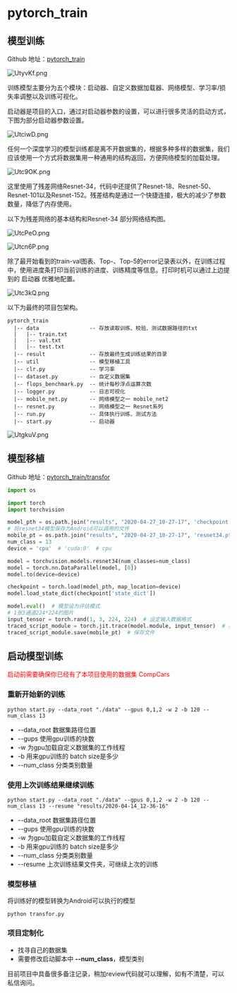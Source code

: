 # pytorch_train

## 模型训练

Github 地址：[pytorch_train](https://github.com/jelly54/pytorch_train)

![UtyvKf.png](https://s1.ax1x.com/2020/07/14/UtyvKf.png)

训练模型主要分为五个模块：启动器、自定义数据加载器、网络模型、学习率/损失率调整以及训练可视化。

启动器是项目的入口，通过对启动器参数的设置，可以进行很多灵活的启动方式，下图为部分启动器参数设置。

![UtciwD.png](https://s1.ax1x.com/2020/07/14/UtciwD.png)

任何一个深度学习的模型训练都是离不开数据集的，根据多种多样的数据集，我们应该使用一个方式将数据集用一种通用的结构返回，方便网络模型的加载处理。

![Utc9OK.png](https://s1.ax1x.com/2020/07/14/Utc9OK.png)

这里使用了残差网络Resnet-34，代码中还提供了Resnet-18、Resnet-50、Resnet-101以及Resnet-152。残差结构是通过一个快捷连接，极大的减少了参数数量，降低了内存使用。

以下为残差网络的基本结构和Resnet-34 部分网络结构图。

![UtcPeO.png](https://s1.ax1x.com/2020/07/14/UtcPeO.png)

![Utcn6P.png](https://s1.ax1x.com/2020/07/14/Utcn6P.png)


除了最开始看到的train-val图表、Top-、Top-5的error记录表以外，在训练过程中，使用进度条打印当前训练的进度、训练精度等信息。打印时机可以通过上边提到的 启动器 优雅地配置。

![Utc3kQ.png](https://s1.ax1x.com/2020/07/14/Utc3kQ.png)

以下为最终的项目包架构。

```
pytorch_train
  |-- data                -- 存放读取训练、校验、测试数据路径的txt
  |   |-- train.txt       
  |   |-- val.txt
  |   |-- test.txt
  |-- result              -- 存放最终生成训练结果的目录
  |-- util                -- 模型移植工具
  |-- clr.py              -- 学习率
  |-- dataset.py          -- 自定义数据集
  |-- flops_benchmark.py  -- 统计每秒浮点运算次数
  |-- logger.py           -- 日志可视化
  |-- mobile_net.py       -- 网络模型之一 mobile_net2
  |-- resnet.py           -- 网络模型之一 Resnet系列
  |-- run.py              -- 具体执行训练、测试方法
  |-- start.py            -- 启动器
```

![UtgkuV.png](https://s1.ax1x.com/2020/07/14/UtgkuV.png)


## 模型移植

Github 地址：[pytorch_train/transfor](https://github.com/jelly54/pytorch_train/blob/master/util/transfor.py)


```python
import os

import torch
import torchvision

model_pth = os.path.join("results", "2020-04-27_10-27-17", 'checkpoint.pth.tar')
# 将resnet34模型保存为Android可以调用的文件
mobile_pt = os.path.join("results", "2020-04-27_10-27-17", 'resnet34.pt')
num_class = 13
device = 'cpu'  # 'cuda:0'  # cpu

model = torchvision.models.resnet34(num_classes=num_class)
model = torch.nn.DataParallel(model, [0])
model.to(device=device)

checkpoint = torch.load(model_pth, map_location=device)
model.load_state_dict(checkpoint['state_dict'])

model.eval()  # 模型设为评估模式
# 1张3通道224*224的图片
input_tensor = torch.rand(1, 3, 224, 224)  # 设定输入数据格式
traced_script_module = torch.jit.trace(model.module, input_tensor)  # 模型转化
traced_script_module.save(mobile_pt)  # 保存文件
```


## 启动模型训练

<font color=red>启动前需要确保你已经有了本项目使用的数据集 CompCars</font>

### 重新开始新的训练

```shell script
python start.py --data_root "./data" --gpus 0,1,2 -w 2 -b 120 --num_class 13
```

- --data_root 数据集路径位置
- --gups 使用gpu训练的块数
- -w 为gpu加载自定义数据集的工作线程
- -b 用来gpu训练的 batch size是多少
- --num_class 分类类别数量

### 使用上次训练结果继续训练

```shell script
python start.py --data_root "./data" --gpus 0,1,2 -w 2 -b 120 --num_class 13 --resume "results/2020-04-14_12-36-16"
```

- --data_root 数据集路径位置
- --gups 使用gpu训练的块数
- -w 为gpu加载自定义数据集的工作线程
- -b 用来gpu训练的 batch size是多少
- --num_class 分类类别数量
- --resume 上次训练结果文件夹，可继续上次的训练

### 模型移植

将训练好的模型转换为Android可以执行的模型

```shell script
python transfor.py
```

### 项目定制化

- 找寻自己的数据集
- 需要修改启动脚本中 **--num_class**，模型类别

目前项目中具备很多备注记录，稍加review代码就可以理解，如有不清楚，可以私信询问。
